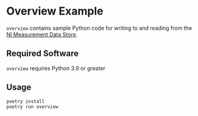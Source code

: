 # Overview Example

`overview` contains sample Python code for writing to and reading from
the [NI Measurement Data Store](https://github.com/ni/datastore-service).

## Required Software

`overview` requires Python 3.9 or greater

## Usage

```python
poetry install
poetry run overview
```